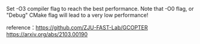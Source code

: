 Set -O3 compiler flag to reach the best performance.
Note that -O0 flag, or "Debug" CMake flag will lead to a very low performance!

reference：https://github.com/ZJU-FAST-Lab/GCOPTER
https://arxiv.org/abs/2103.00190
